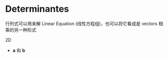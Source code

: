 &emsp;
# Determinantes

行列式可以用来解 Linear Equation (线性方程组)，也可以将它看成是 vectors 相乘的另一种形式

2D
- $\pmb{a}$ 和 $\pmb{b}$

